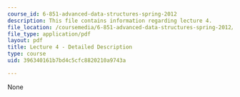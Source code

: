 ```yaml
---
course_id: 6-851-advanced-data-structures-spring-2012
description: This file contains information regarding lecture 4.
file_location: /coursemedia/6-851-advanced-data-structures-spring-2012/396340161b7bd4c5cfc8820210a9743a_MIT6_851S12_Lecture4.pdf
file_type: application/pdf
layout: pdf
title: Lecture 4 - Detailed Description
type: course
uid: 396340161b7bd4c5cfc8820210a9743a

---
```

None